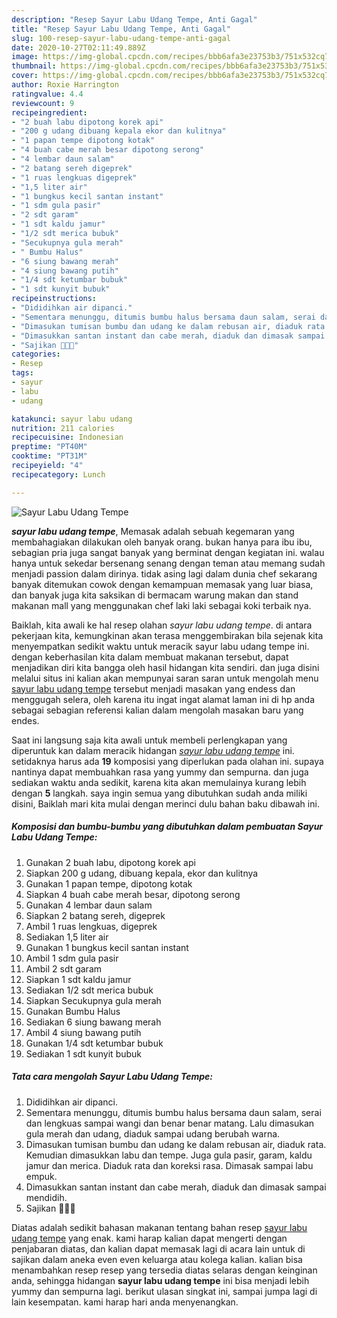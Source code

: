 ```yaml
---
description: "Resep Sayur Labu Udang Tempe, Anti Gagal"
title: "Resep Sayur Labu Udang Tempe, Anti Gagal"
slug: 100-resep-sayur-labu-udang-tempe-anti-gagal
date: 2020-10-27T02:11:49.889Z
image: https://img-global.cpcdn.com/recipes/bbb6afa3e23753b3/751x532cq70/sayur-labu-udang-tempe-foto-resep-utama.jpg
thumbnail: https://img-global.cpcdn.com/recipes/bbb6afa3e23753b3/751x532cq70/sayur-labu-udang-tempe-foto-resep-utama.jpg
cover: https://img-global.cpcdn.com/recipes/bbb6afa3e23753b3/751x532cq70/sayur-labu-udang-tempe-foto-resep-utama.jpg
author: Roxie Harrington
ratingvalue: 4.4
reviewcount: 9
recipeingredient:
- "2 buah labu dipotong korek api"
- "200 g udang dibuang kepala ekor dan kulitnya"
- "1 papan tempe dipotong kotak"
- "4 buah cabe merah besar dipotong serong"
- "4 lembar daun salam"
- "2 batang sereh digeprek"
- "1 ruas lengkuas digeprek"
- "1,5 liter air"
- "1 bungkus kecil santan instant"
- "1 sdm gula pasir"
- "2 sdt garam"
- "1 sdt kaldu jamur"
- "1/2 sdt merica bubuk"
- "Secukupnya gula merah"
- " Bumbu Halus"
- "6 siung bawang merah"
- "4 siung bawang putih"
- "1/4 sdt ketumbar bubuk"
- "1 sdt kunyit bubuk"
recipeinstructions:
- "Dididihkan air dipanci."
- "Sementara menunggu, ditumis bumbu halus bersama daun salam, serai dan lengkuas sampai wangi dan benar benar matang. Lalu dimasukan gula merah dan udang, diaduk sampai udang berubah warna."
- "Dimasukan tumisan bumbu dan udang ke dalam rebusan air, diaduk rata. Kemudian dimasukkan labu dan tempe. Juga gula pasir, garam, kaldu jamur dan merica. Diaduk rata dan koreksi rasa. Dimasak sampai labu empuk."
- "Dimasukkan santan instant dan cabe merah, diaduk dan dimasak sampai mendidih."
- "Sajikan 🤤🤤🤤"
categories:
- Resep
tags:
- sayur
- labu
- udang

katakunci: sayur labu udang 
nutrition: 211 calories
recipecuisine: Indonesian
preptime: "PT40M"
cooktime: "PT31M"
recipeyield: "4"
recipecategory: Lunch

---
```



![Sayur Labu Udang Tempe](https://img-global.cpcdn.com/recipes/bbb6afa3e23753b3/751x532cq70/sayur-labu-udang-tempe-foto-resep-utama.jpg)

<b><i>sayur labu udang tempe</i></b>, Memasak adalah sebuah kegemaran yang membahagiakan dilakukan oleh banyak orang. bukan hanya para ibu ibu, sebagian pria juga sangat banyak yang berminat dengan kegiatan ini. walau hanya untuk sekedar bersenang senang dengan teman atau memang sudah menjadi passion dalam dirinya. tidak asing lagi dalam dunia chef sekarang banyak ditemukan cowok dengan kemampuan memasak yang luar biasa, dan banyak juga kita saksikan di bermacam warung makan dan stand makanan mall yang menggunakan chef laki laki sebagai koki terbaik nya.



Baiklah, kita awali ke hal resep olahan <i>sayur labu udang tempe</i>. di antara pekerjaan kita, kemungkinan akan terasa menggembirakan bila sejenak kita menyempatkan sedikit waktu untuk meracik sayur labu udang tempe ini. dengan keberhasilan kita dalam membuat makanan tersebut, dapat menjadikan diri kita bangga oleh hasil hidangan kita sendiri. dan juga disini melalui situs ini kalian akan mempunyai saran saran untuk mengolah menu <u>sayur labu udang tempe</u> tersebut menjadi masakan yang endess dan menggugah selera, oleh karena itu ingat ingat alamat laman ini di hp anda sebagai sebagian referensi kalian dalam mengolah masakan baru yang endes.


Saat ini langsung saja kita awali untuk membeli perlengkapan yang diperuntuk kan dalam meracik hidangan <u><i>sayur labu udang tempe</i></u> ini. setidaknya harus ada <b>19</b> komposisi yang diperlukan pada olahan ini. supaya nantinya dapat membuahkan rasa yang yummy dan sempurna. dan juga sediakan waktu anda sedikit, karena kita akan memulainya kurang lebih dengan <b>5</b> langkah. saya ingin semua yang dibutuhkan sudah anda miliki disini, Baiklah mari kita mulai dengan merinci dulu bahan baku dibawah ini.

<!--inarticleads1-->

##### Komposisi dan bumbu-bumbu yang dibutuhkan dalam pembuatan Sayur Labu Udang Tempe:

1. Gunakan 2 buah labu, dipotong korek api
1. Siapkan 200 g udang, dibuang kepala, ekor dan kulitnya
1. Gunakan 1 papan tempe, dipotong kotak
1. Siapkan 4 buah cabe merah besar, dipotong serong
1. Gunakan 4 lembar daun salam
1. Siapkan 2 batang sereh, digeprek
1. Ambil 1 ruas lengkuas, digeprek
1. Sediakan 1,5 liter air
1. Gunakan 1 bungkus kecil santan instant
1. Ambil 1 sdm gula pasir
1. Ambil 2 sdt garam
1. Siapkan 1 sdt kaldu jamur
1. Sediakan 1/2 sdt merica bubuk
1. Siapkan Secukupnya gula merah
1. Gunakan  Bumbu Halus
1. Sediakan 6 siung bawang merah
1. Ambil 4 siung bawang putih
1. Gunakan 1/4 sdt ketumbar bubuk
1. Sediakan 1 sdt kunyit bubuk




<!--inarticleads2-->

##### Tata cara mengolah Sayur Labu Udang Tempe:

1. Dididihkan air dipanci.
1. Sementara menunggu, ditumis bumbu halus bersama daun salam, serai dan lengkuas sampai wangi dan benar benar matang. Lalu dimasukan gula merah dan udang, diaduk sampai udang berubah warna.
1. Dimasukan tumisan bumbu dan udang ke dalam rebusan air, diaduk rata. Kemudian dimasukkan labu dan tempe. Juga gula pasir, garam, kaldu jamur dan merica. Diaduk rata dan koreksi rasa. Dimasak sampai labu empuk.
1. Dimasukkan santan instant dan cabe merah, diaduk dan dimasak sampai mendidih.
1. Sajikan 🤤🤤🤤




Diatas adalah sedikit bahasan makanan tentang bahan resep <u>sayur labu udang tempe</u> yang enak. kami harap kalian dapat mengerti dengan penjabaran diatas, dan kalian dapat memasak lagi di acara lain untuk di sajikan dalam aneka even even keluarga atau kolega kalian. kalian bisa menambahkan resep resep yang tersedia diatas selaras dengan keinginan anda, sehingga hidangan <b>sayur labu udang tempe</b> ini bisa menjadi lebih yummy dan sempurna lagi. berikut ulasan singkat ini, sampai jumpa lagi di lain kesempatan. kami harap hari anda menyenangkan.
